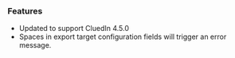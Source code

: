 ### Features
- Updated to support CluedIn 4.5.0
- Spaces in export target configuration fields will trigger an error message.
